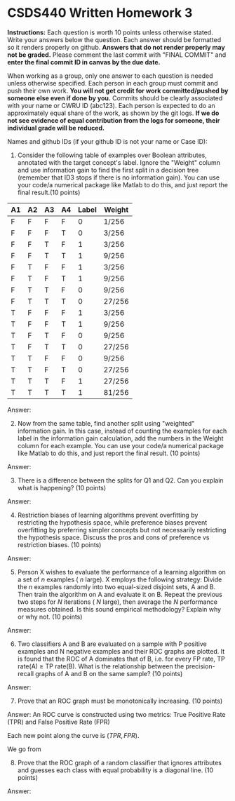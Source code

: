 # CSDS440 Written Homework 3
**Instructions:** Each question is worth 10 points unless otherwise stated. Write your answers below the question. Each answer should be formatted so it renders properly on github. **Answers that do not render properly may not be graded.** Please comment the last commit with "FINAL COMMIT" and **enter the final commit ID in canvas by the due date.** 

When working as a group, only one answer to each question is needed unless otherwise specified. Each person in each group must commit and push their own work. **You will not get credit for work committed/pushed by someone else even if done by you.** Commits should be clearly associated with your name or CWRU ID (abc123). Each person is expected to do an approximately equal share of the work, as shown by the git logs. **If we do not see evidence of equal contribution from the logs for someone, their individual grade will be reduced.** 


Names and github IDs (if your github ID is not your name or Case ID):


1.	Consider the following table of examples over Boolean attributes, annotated with the target concept's label. Ignore the "Weight" column and use information gain to find the first split in a decision tree (remember that ID3 stops if there is no information gain). You can use your code/a numerical package like Matlab to do this, and just report the final result.(10 points)

|A1|	A2|	A3|	A4|	Label|	Weight|
|---|---|---|---|---|---|
|F|	F|	F|	F|	0	|1/256|
|F	|F	|F	|T|	0	|3/256|
|F	|F	|T	|F	|1	|3/256|
|F	|F	|T	|T	|1	|9/256|
|F	|T	|F	|F	|1	|3/256|
|F	|T	|F	|T	|1	|9/256|
|F	|T	|T	|F	|0	|9/256|
|F	|T	|T	|T	|0	|27/256|
|T	|F	|F	|F	|1	|3/256|
|T	|F	|F	|T	|1	|9/256|
|T	|F	|T	|F	|0	|9/256|
|T	|F	|T	|T	|0	|27/256|
|T	|T	|F	|F	|0	|9/256|
|T	|T	|F	|T	|0	|27/256|
|T	|T	|T	|F	|1	|27/256|
|T	|T	|T	|T	|1	|81/256|

Answer:

2.	Now from the same table, find another split using "weighted" information gain. In this case, instead of counting the examples for each label in the information gain calculation, add the numbers in the Weight column for each example. You can use your code/a numerical package like Matlab to do this, and just report the final result. (10 points)

Answer:

3.	There is a difference between the splits for Q1 and Q2. Can you explain what is happening? (10 points)

Answer:

4.	Restriction biases of learning algorithms prevent overfitting by restricting the hypothesis space, while preference biases prevent overfitting by preferring simpler concepts but not necessarily restricting the hypothesis space. Discuss the pros and cons of preference vs restriction biases. (10 points)

Answer:

5.	Person X wishes to evaluate the performance of a learning algorithm on a set of $n$ examples ( $n$ large). X employs the following strategy:  Divide the $n$ examples randomly into two equal-sized disjoint sets, A and B. Then train the algorithm on A and evaluate it on B. Repeat the previous two steps for $N$ iterations ( $N$ large), then average the $N$ performance measures obtained. Is this sound empirical methodology? Explain why or why not. (10 points)

Answer: 

6.	Two classifiers A and B are evaluated on a sample with P positive examples and N negative examples and their ROC graphs are plotted. It is found that the ROC of A dominates that of B, i.e. for every FP rate, TP rate(A) $\geq$ TP rate(B). What is the relationship between the precision-recall graphs of A and B on the same sample? (10 points)

Answer: 

7.	Prove that an ROC graph must be monotonically increasing. (10 points)

Answer: 
An ROC curve is constructed using two metrics: True Positive Rate (TPR) and False Positive Rate (FPR)

Each new point along the curve is ($TPR, FPR)$.

We go from 



8.	Prove that the ROC graph of a random classifier that ignores attributes and guesses each class with equal probability is a diagonal line. (10 points)

Answer: 

